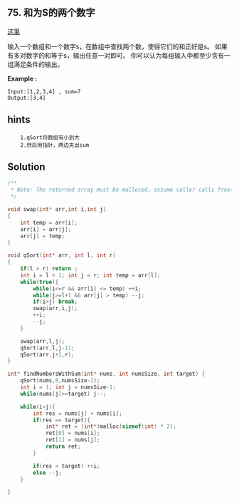 ## 75. 和为S的两个数字
[这里](https://www.acwing.com/problem/content/71/)

输入一个数组和一个数字s，在数组中查找两个数，使得它们的和正好是s。
如果有多对数字的和等于s，输出任意一对即可。
你可以认为每组输入中都至少含有一组满足条件的输出。

**Example :**
```
Input:[1,2,3,4] , sum=7
Output:[3,4]
```

## hints
```
    1.qSort将数组有小到大
    2.然后用指针，两边夹出sum
```

## Solution
``` c
/**
 * Note: The returned array must be malloced, assume caller calls free().
 */

void swap(int* arr,int i,int j)
{
    int temp = arr[i];
    arr[i] = arr[j];
    arr[j] = temp;
}

void qSort(int* arr, int l, int r)
{
    if(l > r) return ;
    int i = l + 1; int j = r; int temp = arr[l];
    while(true){
        while(i<=r && arr[i] <= temp) ++i;
        while(j>=l+1 && arr[j] > temp) --j;
        if(i>j) break;
        swap(arr,i,j);
        ++i;
        --j;
    }

    swap(arr,l,j);
    qSort(arr,l,j-1);
    qSort(arr,j+1,r);
}

int* findNumbersWithSum(int* nums, int numsSize, int target) {
    qSort(nums,0,numsSize-1);
    int i = 1; int j = numsSize-1;
    while(nums[j]>=target) j--;

    while(i<j){
        int res = nums[j] + nums[i];
        if(res == target){
            int* ret = (int*)malloc(sizeof(int) * 2);
            ret[0] = nums[i];
            ret[1] = nums[j];
            return ret;
        }

        if(res < target) ++i;
        else --j;
    }

}
```